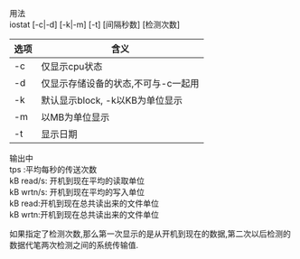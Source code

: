 用法  
iostat [-c|-d] [-k|-m] [-t] [间隔秒数] [检测次数]  


选项 | 含义
---|---
-c | 仅显示cpu状态
-d | 仅显示存储设备的状态,不可与-c一起用
-k | 默认显示block, -k以KB为单位显示
-m | 以MB为单位显示
-t | 显示日期


输出中  
tps :平均每秒的传送次数  
kB read/s: 开机到现在平均的读取单位  
kB wrtn/s: 开机到现在平均的写入单位  
kB read:开机到现在总共读出来的文件单位  
kB wrtn:开机到现在总共读出来的文件单位

如果指定了检测次数,那么第一次显示的是从开机到现在的数据,第二次以后检测的数据代笔两次检测之间的系统传输值.